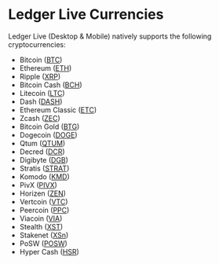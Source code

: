 
# Ledger Live Currencies

Ledger Live (Desktop & Mobile) natively supports the following cryptocurrencies:

-   Bitcoin ([BTC](https://bitcoin.org/))
-   Ethereum ([ETH](https://www.ethereum.org/))
-   Ripple ([XRP](https://ripple.com/))
-   Bitcoin Cash ([BCH](https://www.bitcoincash.org/))
-   Litecoin ([LTC](https://litecoin.org/))
-   Dash ([DASH](https://www.dash.org/))
-   Ethereum Classic ([ETC](https://ethereumclassic.org/))
-   Zcash ([ZEC](https://z.cash/))
-   Bitcoin Gold ([BTG](https://bitcoingold.org/))
-   Dogecoin ([DOGE](https://dogecoin.com/))
-   Qtum ([QTUM](https://qtum.org/))
-   Decred ([DCR](https://decred.org/))
-   Digibyte ([DGB](https://digibyte.io/))
-   Stratis ([STRAT](https://stratisplatform.com/))
-   Komodo ([KMD](https://komodoplatform.com/))
-   PivX ([PIVX](https://pivx.org/))
-   Horizen ([ZEN](https://horizen.global/))
-   Vertcoin ([VTC](https://vertcoin.org/))
-   Peercoin ([PPC](https://peercoin.net/))
-   Viacoin ([VIA](https://viacoin.org/))
-   Stealth ([XST](https://stealth.org/))
-   Stakenet ([XSn](https://stakenet.io/))
-   PoSW ([POSW](https://posw.io/))
-   Hyper Cash ([HSR](https://h.cash/))
